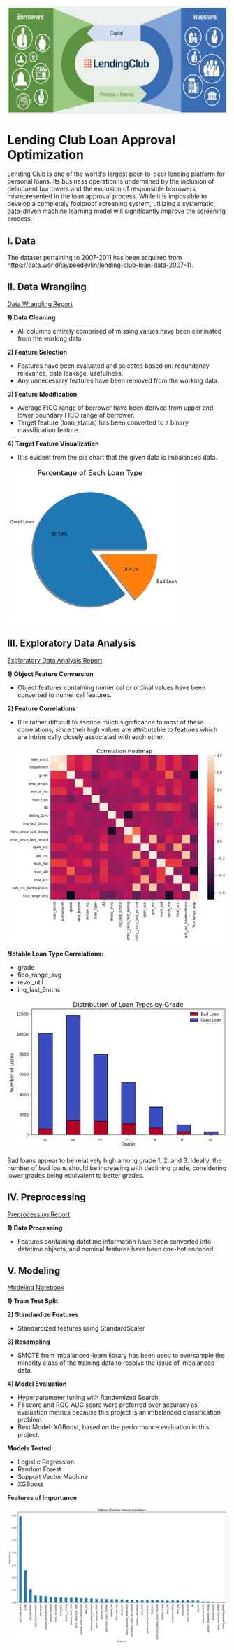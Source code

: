 ![cover_photo](./readme/cover_photo.png)
# Lending Club Loan Approval Optimization
Lending Club is one of the world's largest peer-to-peer lending platform for personal loans.
Its business operation is undermined by the inclusion of delinquent borrowers and the exclusion of responsible borrowers, misrepresented in the loan approval process.
While it is impossible to develop a completely foolproof screening system, utilizing a systematic, data-driven machine learning model will significantly improve the screening process.

## I. Data
The dataset pertaining to 2007-2011 has been acquired from https://data.world/jaypeedevlin/lending-club-loan-data-2007-11.

## II. Data Wrangling
[Data Wrangling Report](https://github.com/Michael-J-Son/Lending_Club_Capstone/blob/main/data_wrangling/Lending_Club_Data_Wrangling.ipynb)

__1) Data Cleaning__
 * All columns entirely comprised of missing values have been eliminated from the working data.

__2) Feature Selection__
 * Features have been evaluated and selected based on: redundancy, relevance, data leakage, usefulness.
 * Any unnecessary features have been removed from the working data.
 
__3) Feature Modification__
 * Average FICO range of borrower have been derived from upper and lower boundary FICO range of borrower.
 * Target feature (loan_status) has been converted to a binary classification feature.

__4) Target Feature Visualization__
 * It is evident from the pie chart that the given data is imbalanced data.

![](./readme/percentage_of_loan_type.png)

## III. Exploratory Data Analysis
[Exploratory Data Analysis Report](https://github.com/Michael-J-Son/Lending_Club_Capstone/blob/main/exploratory_data_analysis/Lending_Club_EDA.ipynb)

__1) Object Feature Conversion__
 * Object features containing numerical or ordinal values have been converted to numerical features.

__2) Feature Correlations__
 * It is rather difficult to ascribe much significance to most of these correlations, since their high values are attributable to features which are intrinsically closely associated with each other.

![](./readme/correlation_heatmap.png)

__Notable Loan Type Correlations:__
 * grade
 * fico_range_avg
 * revol_util
 * inq_last_6mths

![](./readme/distribution_of_loan_types_by_grade.png)

Bad loans appear to be relatively high among grade 1, 2, and 3.
Ideally, the number of bad loans should be increasing with declining grade, considering lower grades being equivalent to better grades.

## IV. Preprocessing
[Preprocessing Report](https://github.com/Michael-J-Son/Lending_Club_Capstone/blob/main/preprocessing/Lending_Club_Preprocessing.ipynb)

__1) Data Processing__
 * Features containing datetime information have been converted into datetime objects, and nominal features have been one-hot encoded.

## V. Modeling
[Modeling Notebook](https://github.com/Michael-J-Son/Lending_Club_Capstone/blob/main/modeling/Lending_Club_Modeling.ipynb)

__1) Train Test Split__

__2) Standardize Features__
 * Standardized features using StandardScaler

__3) Resampling__
 * SMOTE from imbalanced-learn library has been used to oversample the minority class of the training data to resolve the issue of imbalanced data.

__4) Model Evaluation__
 * Hyperparameter tuning with Randomized Search.
 * F1 score and ROC AUC score were preferred over accuracy as evaluation metrics because this project is an imbalanced classification problem.
 * Best Model: XGBoost, based on the performance evaluation in this project.

__Models Tested:__
 * Logistic Regression
 * Random Forest
 * Support Vector Machine
 * XGBoost

__Features of Importance__

![](./readme/xgboost_feature_importance.png)
